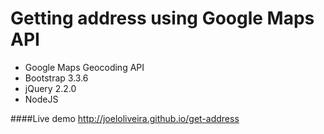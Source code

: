 # Getting address using Google Maps API


* Google Maps Geocoding API
* Bootstrap 3.3.6
* jQuery 2.2.0
* NodeJS


####Live demo
http://joeloliveira.github.io/get-address